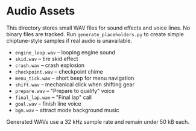 # Audio Assets

This directory stores small WAV files for sound effects and voice lines.
No binary files are tracked. Run `generate_placeholders.py` to create
simple chiptune-style samples if real audio is unavailable.

- `engine_loop.wav` – looping engine sound
- `skid.wav` – tire skid effect
- `crash.wav` – crash explosion
- `checkpoint.wav` – checkpoint chime
- `menu_tick.wav` – short beep for menu navigation
- `shift.wav` – mechanical click when shifting gear
- `prepare.wav` – "Prepare to qualify" voice
- `final_lap.wav` – "Final lap" call
- `goal.wav` – finish line voice
- `bgm.wav` – attract mode background music

Generated WAVs use a 32 kHz sample rate and remain under 50 kB each.
